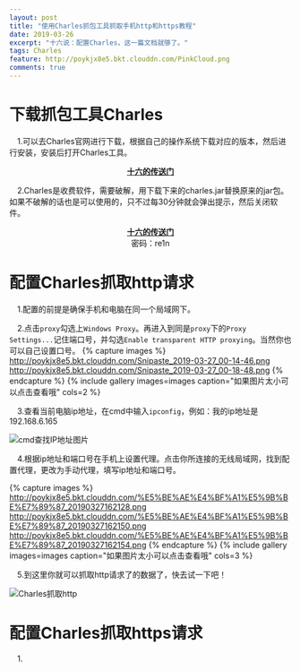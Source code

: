 ```yaml
---
layout: post
title: "使用Charles抓包工具抓取手机http和https教程"
date: 2019-03-26
excerpt: "十六说：配置Charles，这一篇文档就够了。"
tags: Charles
feature: http://poykjx8e5.bkt.clouddn.com/PinkCloud.png
comments: true
---
```

# 下载抓包工具Charles
&emsp;1.可以去Charles官网进行下载，根据自己的操作系统下载对应的版本，然后进行安装，安装后打开Charles工具。

<center><a href="http://www.charlesproxy.com"><b>十六的传送门</b></a></center>

&emsp;2.Charles是收费软件，需要破解，用下载下来的charles.jar替换原来的jar包。如果不破解的话也是可以使用的，只不过每30分钟就会弹出提示，然后关闭软件。

<center><a href="https://pan.baidu.com/s/1tiJoOJhG7cepUbYynXuJPw"><b>十六的传送门</b></a></center>
<center>密码：re1n</center>

# 配置Charles抓取http请求
&emsp;1.配置的前提是确保手机和电脑在同一个局域网下。

&emsp;2.点击`proxy`勾选上`Windows Proxy`。再进入到同是`proxy`下的`Proxy Settings...`记住端口号，并勾选`Enable transparent HTTP proxying`。当然你也可以自己设置口号。
{% capture images %} http://poykjx8e5.bkt.clouddn.com/Snipaste_2019-03-27_00-14-46.png http://poykjx8e5.bkt.clouddn.com/Snipaste_2019-03-27_00-18-48.png {% endcapture %} {% include gallery images=images caption="如果图片太小可以点击查看哦" cols=2 %} 

&emsp;3.查看当前电脑ip地址，在cmd中输入`ipconfig`，例如：我的ip地址是192.168.6.165

![cmd查找IP地址图片](http://poykjx8e5.bkt.clouddn.com/Snipaste_2019-03-27_16-10-36.png)

&emsp;4.根据ip地址和端口号在手机上设置代理。点击你所连接的无线局域网，找到配置代理，更改为手动代理，填写ip地址和端口号。

{% capture images %} http://poykjx8e5.bkt.clouddn.com/%E5%BE%AE%E4%BF%A1%E5%9B%BE%E7%89%87_20190327162128.png http://poykjx8e5.bkt.clouddn.com/%E5%BE%AE%E4%BF%A1%E5%9B%BE%E7%89%87_20190327162150.png http://poykjx8e5.bkt.clouddn.com/%E5%BE%AE%E4%BF%A1%E5%9B%BE%E7%89%87_20190327162154.png {% endcapture %} {% include gallery images=images caption="如果图片太小可以点击查看哦" cols=3 %} 

&emsp;5.到这里你就可以抓取http请求了的数据了，快去试一下吧！

![Charles抓取http](http://poykjx8e5.bkt.clouddn.com/Snipaste_2019-03-27_16-46-05.png)

# 配置Charles抓取https请求
&emsp;1.



